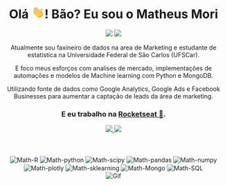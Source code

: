 <h1 align="center">Olá <img src="https://github.com/mori-mkm/mori-mkm/blob/main/wave.gif" width="30px">! Bão? Eu sou o  Matheus Mori</h1>
<div align="center" />
  <a href = "mailto:matheus.mori@rocketseat.team"><img src="https://img.shields.io/badge/-Gmail-%23333?style=for-the-badge&logo=gmail&logoColor=white" target="_blank"></a>
  <a href="https://www.linkedin.com/in/matheus-mori" target="_blank"><img src="https://img.shields.io/badge/-LinkedIn-%230077B5?style=for-the-badge&logo=linkedin&logoColor=white" target="_blank"></a> 


Atualmente sou faxineiro de dados na area de Marketing e estudante de estatística na Universidade Federal de São Carlos (UFSCar). 

E foco meus esforços com analises de mercado, implementações de automações e modelos de Machine learning com Python e MongoDB.  

Utilizando fonte de dados como Google Analytics, Google Ads e Facebook Businesses para aumentar a captação de leads da área de marketing. 

<h3 align="center">E eu trabalho na <a href="https://rocketseat.com.br" target="blank">Rocketseat 🚀</a>.</h3>


<div align="center" />
  <a href="https://github.com/mori-mkm">
  <img height="180em" src="https://github-readme-stats.vercel.app/api?username=mori-mkm&show_icons=true&theme=material-palenight&include_all_commits=true&count_private=true"/>
  <img height="180em" src="https://github-readme-stats.vercel.app/api/top-langs/?username=mori-mkm&layout=compact&langs_count=7&theme=material-palenight"/>
  <br><br><br>


</a>

<div align="center" />
<div style="display: inline_block"><br>
  <img align="center" alt="Math-R" src="https://img.shields.io/badge/R-276DC3?style=for-the-badge&logo=r&logoColor=white"> 
  <img align="center" alt="Math-python" src="https://img.shields.io/badge/Python-3776AB?style=for-the-badge&logo=python&logoColor=white">
  <img align="center" alt="Math-scipy" src="https://img.shields.io/badge/SciPy-%230C55A5.svg?style=for-the-badge&logo=scipy&logoColor=%white">
  <img align="center" alt="Math-pandas" src="https://img.shields.io/badge/pandas-%23150458.svg?style=for-the-badge&logo=pandas&logoColor=white"> 
  <img align="center" alt="Math-numpy" src="https://img.shields.io/badge/numpy-%23013243.svg?style=for-the-badge&logo=numpy&logoColor=white">
  <img align="center" alt="Math-plotly" src="https://img.shields.io/badge/Plotly-%233F4F75.svg?style=for-the-badge&logo=plotly&logoColor=white">
  <img align="center" alt="Math-sklearning" src="https://img.shields.io/badge/scikit--learn-%23F7931E.svg?style=for-the-badge&logo=scikit-learn&logoColor=white">
  <img align="center" alt="Math-Mongo" src="https://img.shields.io/badge/MongoDB-4EA94B?style=for-the-badge&logo=mongodb&logoColor=white">
  <img align="center" alt="Math-SQL" src="https://img.shields.io/badge/MySQL-00000F?style=for-the-badge&logo=mysql&logoColor=white">

  
<div align="center" />
  
<img align="center" alt="Gif" src="https://i.pinimg.com/originals/d5/f3/e7/d5f3e7e33f8072785936fe88cd16f502.gif"> 
